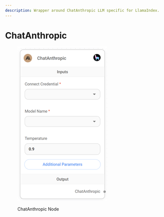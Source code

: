 ```yaml
---
description: Wrapper around ChatAnthropic LLM specific for LlamaIndex.
---
```


# ChatAnthropic

<figure><img src="../../../.gitbook/assets/image (2).png" alt="" width="291"><figcaption><p>ChatAnthropic Node</p></figcaption></figure>
